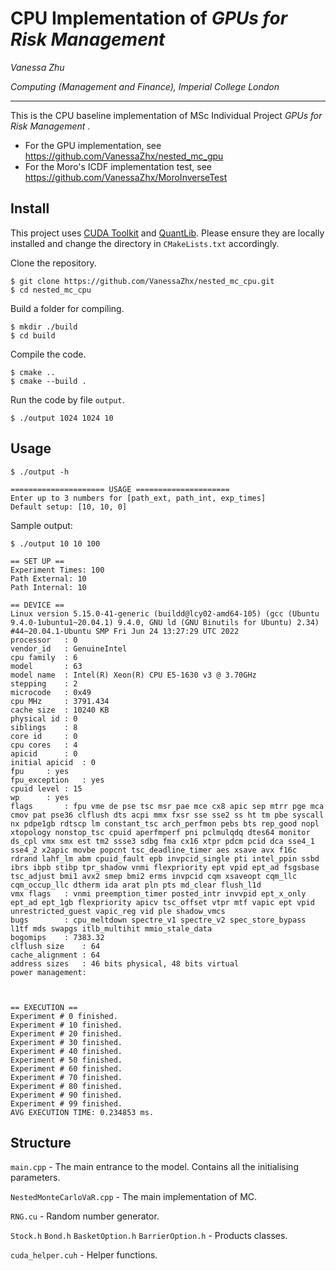 # CPU Implementation of *GPUs for Risk Management*

*Vanessa Zhu*

*Computing (Management and Finance), Imperial College London*

----

This is the CPU baseline implementation of MSc Individual Project *GPUs for Risk Management* .
- For the GPU implementation, see <https://github.com/VanessaZhx/nested_mc_gpu>
- For the Moro's ICDF implementation test, see <https://github.com/VanessaZhx/MoroInverseTest>

## Install
This project uses [CUDA Toolkit](https://developer.nvidia.com/cuda-toolkit) and [QuantLib](https://www.quantlib.org/download.shtml). Please ensure they are locally installed and change the directory in `CMakeLists.txt` accordingly.

Clone the repository.
```console
$ git clone https://github.com/VanessaZhx/nested_mc_cpu.git
$ cd nested_mc_cpu
```
Build a folder for compiling.
```console
$ mkdir ./build
$ cd build
```

Compile the code.
```console
$ cmake ..
$ cmake --build .
```

Run the code by file `output`.
```console
$ ./output 1024 1024 10
```

## Usage
```console
$ ./output -h

===================== USAGE =====================
Enter up to 3 numbers for [path_ext, path_int, exp_times]
Default setup: [10, 10, 0]

```
Sample output:
```console
$ ./output 10 10 100

== SET UP ==
Experiment Times: 100
Path External: 10
Path Internal: 10

== DEVICE ==
Linux version 5.15.0-41-generic (buildd@lcy02-amd64-105) (gcc (Ubuntu 9.4.0-1ubuntu1~20.04.1) 9.4.0, GNU ld (GNU Binutils for Ubuntu) 2.34) #44~20.04.1-Ubuntu SMP Fri Jun 24 13:27:29 UTC 2022
processor	: 0
vendor_id	: GenuineIntel
cpu family	: 6
model		: 63
model name	: Intel(R) Xeon(R) CPU E5-1630 v3 @ 3.70GHz
stepping	: 2
microcode	: 0x49
cpu MHz		: 3791.434
cache size	: 10240 KB
physical id	: 0
siblings	: 8
core id		: 0
cpu cores	: 4
apicid		: 0
initial apicid	: 0
fpu		: yes
fpu_exception	: yes
cpuid level	: 15
wp		: yes
flags		: fpu vme de pse tsc msr pae mce cx8 apic sep mtrr pge mca cmov pat pse36 clflush dts acpi mmx fxsr sse sse2 ss ht tm pbe syscall nx pdpe1gb rdtscp lm constant_tsc arch_perfmon pebs bts rep_good nopl xtopology nonstop_tsc cpuid aperfmperf pni pclmulqdq dtes64 monitor ds_cpl vmx smx est tm2 ssse3 sdbg fma cx16 xtpr pdcm pcid dca sse4_1 sse4_2 x2apic movbe popcnt tsc_deadline_timer aes xsave avx f16c rdrand lahf_lm abm cpuid_fault epb invpcid_single pti intel_ppin ssbd ibrs ibpb stibp tpr_shadow vnmi flexpriority ept vpid ept_ad fsgsbase tsc_adjust bmi1 avx2 smep bmi2 erms invpcid cqm xsaveopt cqm_llc cqm_occup_llc dtherm ida arat pln pts md_clear flush_l1d
vmx flags	: vnmi preemption_timer posted_intr invvpid ept_x_only ept_ad ept_1gb flexpriority apicv tsc_offset vtpr mtf vapic ept vpid unrestricted_guest vapic_reg vid ple shadow_vmcs
bugs		: cpu_meltdown spectre_v1 spectre_v2 spec_store_bypass l1tf mds swapgs itlb_multihit mmio_stale_data
bogomips	: 7383.32
clflush size	: 64
cache_alignment	: 64
address sizes	: 46 bits physical, 48 bits virtual
power management:



== EXECUTION ==
Experiment # 0 finished.
Experiment # 10 finished.
Experiment # 20 finished.
Experiment # 30 finished.
Experiment # 40 finished.
Experiment # 50 finished.
Experiment # 60 finished.
Experiment # 70 finished.
Experiment # 80 finished.
Experiment # 90 finished.
Experiment # 99 finished.
AVG EXECUTION TIME: 0.234853 ms.
```


## Structure
`main.cpp` - The main entrance to the model. Contains all the initialising parameters.

`NestedMonteCarloVaR.cpp` - The main implementation of MC. 

`RNG.cu` - Random number generator. 

`Stock.h` `Bond.h` `BasketOption.h` `BarrierOption.h` - Products classes. 

`cuda_helper.cuh` - Helper functions.
